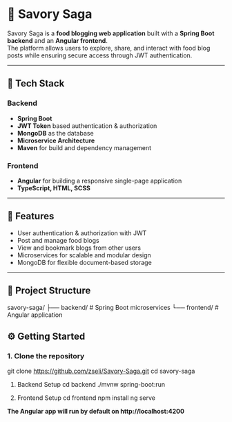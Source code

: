 # 🍴 Savory Saga

Savory Saga is a **food blogging web application** built with a **Spring Boot backend** and an **Angular frontend**.  
The platform allows users to explore, share, and interact with food blog posts while ensuring secure access through JWT authentication.

---

## 🚀 Tech Stack

### Backend
- **Spring Boot** 
- **JWT Token** based authentication & authorization
- **MongoDB** as the database
- **Microservice Architecture** 
- **Maven** for build and dependency management

### Frontend
- **Angular** for building a responsive single-page application
- **TypeScript, HTML, SCSS**

---

## 🔑 Features
- User authentication & authorization with JWT
- Post and manage food blogs
- View and bookmark blogs from other users
- Microservices for scalable and modular design
- MongoDB for flexible document-based storage

---

## 📂 Project Structure
savory-saga/
├── backend/ # Spring Boot microservices
└── frontend/ # Angular application

## ⚙️ Getting Started

### 1. Clone the repository
git clone https://github.com/zseli/Savory-Saga.git
cd savory-saga

1. Backend Setup
cd backend
./mvnw spring-boot:run

2. Frontend Setup
cd frontend
npm install
ng serve

**The Angular app will run by default on http://localhost:4200**
